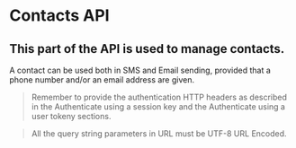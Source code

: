 <h1>Contacts API</h1>
<h2>This part of the API is used to manage contacts.</h2>
<p>A contact can be used both in SMS and Email sending, provided that a phone number and/or an email address are given.</p>
<blockquote>Remember to provide the authentication HTTP headers as described in the Authenticate using a session key and the Authenticate using a user tokeny sections.</blockquote>
<blockquote>All the query string parameters in URL must be UTF-8 URL Encoded.</blockquote>